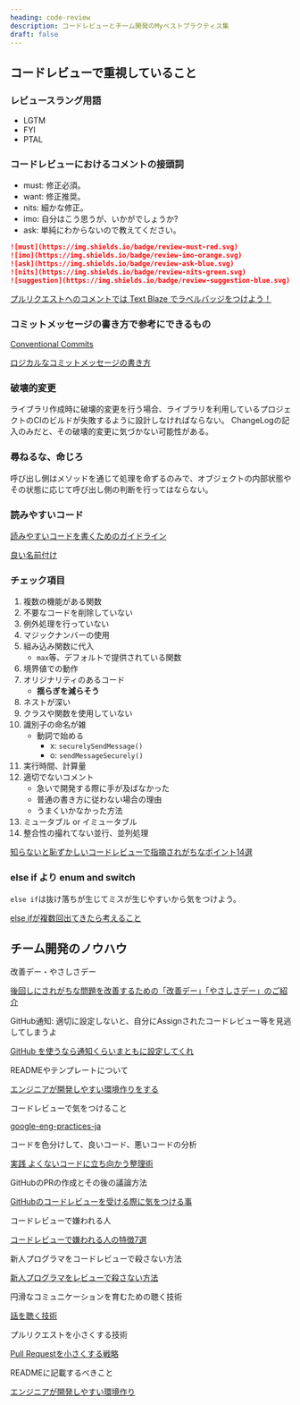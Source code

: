 ```yaml
---
heading: code-review
description: コードレビューとチーム開発のMyベストプラクティス集
draft: false
---
```


## コードレビューで重視していること

### レビュースラング用語

- LGTM
- FYI
- PTAL

### コードレビューにおけるコメントの接頭詞

- must: 修正必須。
- want: 修正推奨。
- nits: 細かな修正。
- imo: 自分はこう思うが、いかがでしょうか?
- ask: 単純にわからないので教えてください。

```markdown
![must](https://img.shields.io/badge/review-must-red.svg)
![imo](https://img.shields.io/badge/review-imo-orange.svg)
![ask](https://img.shields.io/badge/review-ask-blue.svg)
![nits](https://img.shields.io/badge/review-nits-green.svg)
![suggestion](https://img.shields.io/badge/review-suggestion-blue.svg)
```

[プルリクエストへのコメントでは Text Blaze でラベルバッジをつけよう！](https://qiita.com/iganin/items/aee297eade84849cc9cd)

### コミットメッセージの書き方で参考にできるもの

[Conventional Commits](https://www.conventionalcommits.org/ja/v1.0.0/)

[ロジカルなコミットメッセージの書き方](https://zenn.dev/mi0256/articles/1332e1d041cab4)

### 破壊的変更

ライブラリ作成時に破壊的変更を行う場合、ライブラリを利用しているプロジェクトのCIのビルドが失敗するように設計しなければならない。
ChangeLogの記入のみだと、その破壊的変更に気づかない可能性がある。

### 尋ねるな、命じろ

呼び出し側はメソッドを通じて処理を命ずるのみで、オブジェクトの内部状態やその状態に応じて呼び出し側の判断を行ってはならない。

### 読みやすいコード

[読みやすいコードを書くためのガイドライン](https://zenn.dev/arsaga/articles/ba9ec8c004511c)

[良い名前付け](https://qiita.com/rokumura7/items/cb6302102f5805996ef9)

### チェック項目

1. 複数の機能がある関数
2. 不要なコードを削除していない
3. 例外処理を行っていない
4. マジックナンバーの使用
5. 組み込み関数に代入
   - `max`等、デフォルトで提供されている関数
6. 境界値での動作
7. オリジナリティのあるコード
   - **揺らぎを減らそう**
8. ネストが深い
9. クラスや関数を使用していない
10. 識別子の命名が雑
    - 動詞で始める
      - x: `securelySendMessage()`
      - o: `sendMessageSecurely()`
11. 実行時間、計算量
12. 適切でないコメント
    - 急いで開発する際に手が及ばなかった
    - 普通の書き方に従わない場合の理由
    - うまくいかなかった方法
13. ミュータブル or イミュータブル
14. 整合性の撮れてない並行、並列処理

[知らないと恥ずかしいコードレビューで指摘されがちなポイント14選](https://qiita.com/ouauai/items/d38eeef9f0af5a4a87da)

### else if より enum and switch

`else if`は抜け落ちが生じてミスが生じやすいから気をつけよう。

[else ifが複数回出てきたら考えること](https://zenn.dev/aldagram_tech/articles/8df77a8edb519c)

## チーム開発のノウハウ

改善デー・やさしさデー

[後回しにされがちな問題を改善するための「改善デー」「やさしさデー」のご紹介](https://tech.layerx.co.jp/entry/2023/12/27/171319)

GitHub通知: 適切に設定しないと、自分にAssignされたコードレビュー等を見逃してしまうよ

[GitHub を使うなら通知くらいまともに設定してくれ](https://zenn.dev/siketyan/articles/you-are-not-using-github-correctly)

READMEやテンプレートについて

[エンジニアが開発しやすい環境作りをする](https://zenn.dev/sutamac/articles/5a262f0096176a)

コードレビューで気をつけること

[google-eng-practices-ja](https://fujiharuka.github.io/google-eng-practices-ja/ja/review/reviewer/standard.html)

コードを色分けして、良いコード、悪いコードの分析

[実践 よくないコードに立ち向かう整理術](https://zenn.dev/suzuki_hoge/books/2022-12-colored-code-e73c0f9c56464c)

GitHubのPRの作成とその後の議論方法

[GitHubのコードレビューを受ける際に気をつける事](https://zenn.dev/keitakn/articles/github-code-review-reviewee)

コードレビューで嫌われる人

[コードレビューで嫌われる人の特徴7選](https://qiita.com/emjo1804/items/48f6e78237a04684ab38)

新人プログラマをコードレビューで殺さない方法

[新人プログラマをレビューで殺さない方法](https://qiita.com/hiraike32/items/32840b11536fa1b78621)

円滑なコミュニケーションを育むための聴く技術

[話を聴く技術](https://speakerdeck.com/kaminashi/listening-skills)

プルリクエストを小さくする技術

[Pull Requestを小さくする戦略](https://agilejourney.uzabase.com/entry/2023/07/31/103000)

READMEに記載するべきこと

[エンジニアが開発しやすい環境作り](https://qiita.com/KNR109/items/5e0278e06e6ace5e3fcd)
